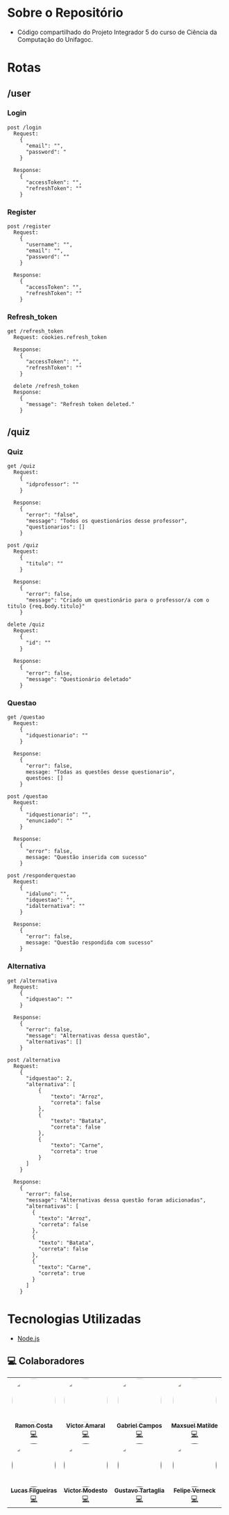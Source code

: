 # Sobre o Repositório
  - Código compartilhado do Projeto Integrador 5 do curso de Ciência da Computação do Unifagoc.

# Rotas
## /user
  ### Login
    post /login
      Request:
        {
          "email": "",
          "password": "
        }

      Response: 
        {
          "accessToken": "",
          "refreshToken": ""
        }

  ### Register
    post /register
      Request:
        {
          "username": "",
          "email": "",
          "password": ""
        }

      Response: 
        {
          "accessToken": "",
          "refreshToken": ""
        }

  ### Refresh_token
    get /refresh_token
      Request: cookies.refresh_token

      Response: 
        {
          "accessToken": "",
          "refreshToken": ""
        }

      delete /refresh_token
      Response: 
        {
          "message": "Refresh token deleted."
        }
      

## /quiz
  ### Quiz
    get /quiz
      Request:
        {
          "idprofessor": ""
        }

      Response: 
        {
          "error": "false",
          "message": "Todos os questionários desse professor",
          "questionarios": []
        }

    post /quiz
      Request:
        {
          "titulo": ""
        }

      Response: 
        { 
          "error": false, 
          "message": "Criado um questionário para o professor/a com o titulo {req.body.titulo}" 
        }

    delete /quiz
      Request:
        {
          "id": ""
        }

      Response: 
        { 
          "error": false, 
          "message": "Questionário deletado"
        }

  ### Questao
    get /questao
      Request: 
        {
          "idquestionario": ""
        }

      Response: 
        {
          "error": false,
          message: "Todas as questões desse questionario",
          questoes: []
        }

    post /questao
      Request: 
        {
          "idquestionario": "",
          "enunciado": ""
        }

      Response: 
        {
          "error": false,
          message: "Questão inserida com sucesso"
        }

    post /responderquestao
      Request: 
        {
          "idaluno": "",
          "idquestao": "",
          "idalternativa": ""
        }

      Response: 
        {
          "error": false,
          message: "Questão respondida com sucesso"
        }

  ### Alternativa
    get /alternativa
      Request:
        {
          "idquestao": ""
        }

      Response:
        { 
          "error": false, 
          "message": "Alternativas dessa questão", 
          "alternativas": []
        }

    post /alternativa
      Request: 
        {
          "idquestao": 2,
          "alternativa": [
              {
                  "texto": "Arroz",
                  "correta": false
              },
              {
                  "texto": "Batata",
                  "correta": false
              },
              {
                  "texto": "Carne",
                  "correta": true
              }
          ]
        }

      Response: 
        {
          "error": false,
          "message": "Alternativas dessa questão foram adicionadas",
          "alternativas": [
            {
              "texto": "Arroz",
              "correta": false
            },
            {
              "texto": "Batata",
              "correta": false
            },
            {
              "texto": "Carne",
              "correta": true
            }
          ]
        }

# Tecnologias Utilizadas
  - [Node.js](https://nodejs.org/en/)

## :computer: Colaboradores
<table>
  <tr>
    <td align="center">
      <a href="https://github.com/Gaspor">
        <img style="border-radius: 50%;" src="https://github.com/Gaspor.png" width="100px;" alt=""/>
        <br/><sub>
          <b>Ramon Costa</b>
        </sub>
      </a>
      <br/>
      <a href="https://github.com/Gaspor" title="Ramon Costa">💻</a>
    </td>
    <td align="center">
      <a href="https://github.com/Fri5Day">
        <img style="border-radius: 50%;" src="https://github.com/Fri5Day.png" width="100px;" alt=""/>
        <br/><sub>
          <b>Victor Amaral</b>
        </sub>
      </a>
      <br/>
      <a href="https://github.com/Fri5Day" title="Victor Amaral">💻</a>
    </td>
    <td align="center">
      <a href="https://github.com/LeirbagTI">
        <img style="border-radius: 50%;" src="https://github.com/LeirbagTI.png" width="100px;" alt=""/>
        <br/><sub>
          <b>Gabriel Campos</b>
        </sub>
      </a>
      <br/>
      <a href="https://github.com/LeirbagTI" title="Gabriel Campos">💻</a>
    </td>
    <td align="center">
      <a href="https://github.com/X86Max">
        <img style="border-radius: 50%;" src="https://github.com/X86Max.png" width="100px;" alt=""/>
        <br/><sub>
          <b>Maxsuel Matilde</b>
        </sub>
      </a>
      <br/>
      <a href="https://github.com/X86Max" title="Maxsuel Matilde">💻</a>
    </td>
  </tr>

  <tr>
    <td align="center">
      <a href= "">
        <img style="border-radius: 50%;" src="https://github.com/LucasFilgueiras.png" width="100px;" alt=""/>
        <br/><sub>
          <b>Lucas Filgueiras</b>
        </sub>
      </a>
      <br/>
      <a href="https://github.com/LucasFilgueiras" title="Lucas Filgueiras">💻</a>
    </td>
    <td align="center">
      <a href= "">
        <img style="border-radius: 50%;" src="https://github.com/vmodesto.png" width="100px;" alt=""/>
        <br/><sub>
          <b>Victor Modesto</b>
        </sub>
      </a>
      <br/>
      <a href="https://github.com/vmodesto" title="Victor Modesto">💻</a>
    </td>
    <td align="center">
      <a href= "">
        <img style="border-radius: 50%;" src="https://github.com/Guta101.png" width="100px;" alt=""/>
        <br/><sub>
          <b>Gustavo Tartaglia</b>
        </sub>
      </a>
      <br/>
      <a href="https://github.com/Guta101" title="Gustavo Tartaglia">💻</a>
    </td>
    <td align="center">
      <a href= "">
        <img style="border-radius: 50%;" src="https://github.com/FelipeVerneck.png" width="100px;" alt=""/>
        <br/><sub>
          <b>Felipe Verneck</b>
        </sub>
      </a>
      <br/>
      <a href="https://github.com/FelipeVerneck" title="Felipe Verneck">💻</a>
    </td>
  </tr>
</table>
